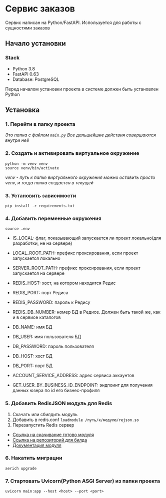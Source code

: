 # Сервис заказов

Сервис написан на Python/FastAPI. Используется для работы
с сущностями заказов

## Начало установки

### Stack
- Python 3.8
- FastAPI 0.63
- Database: PostgreSQL

Перед началом установки проекта в системе должен быть установлен Python

## Установка

### 1. Перейти в папку проекта
*Это папка с файлом `main.py`
Все дальшейшие действия совершаются внутри неё*

### 2. Создать и активировать виртуальное окружение
```
python -m venv venv
source venv/bin/activate
```
*venv - путь к папке виртуального окружения
можно оставить просто venv, и тогда папка создастся в текущей*

### 3. Установить зависимости
```
pip install -r requirements.txt
```

### 4. Добавить переменные окружения
```
source .env
```

* IS_LOCAL: флаг, показывающий запускается ли проект локально(для разработки, не на сервере)
* LOCAL_ROOT_PATH: префикс проксирования, если проект запускается локально
* SERVER_ROOT_PATH: префикс проксирования, если проект запускается на сервере

* REDIS_HOST: хост, на котором находится Редис
* REDIS_PORT: порт Редиса
* REDIS_PASSWORD: пароль к Редису
* REDIS_DB_NUMBER: номер БД в Редисе. Должен быть такой же, как и в сервисе каталогов

* DB_NAME: имя БД
* DB_USER: имя пользователя БД
* DB_PASSWORD: пароль пользователя
* DB_HOST: хост БД
* DB_PORT: порт БД

* ACCOUNT_SERVICE_ADDRESS: адрес сервиса аккаунтов
* GET_USER_BY_BUSINESS_ID_ENDPOINT: эндпоинт для получения данных юзера по id его бизнес-профиля

### 5. Добавить RedisJSON модуль для Redis

1. Скачать или сбилдить модуль
2. Добавить в redis.conf `loadmodule /путь/к/модулю/rejson.so`
3. Перезапустить Redis сервер

* [Ссылка на скачивание готово модуля](https://redislabs.com/redis-enterprise-software/download-center/modules/?_ga=2.219621337.1506766300.1613398605-576581971.1613398605)
* [Ссылка на репозиторий для билда](https://github.com/RedisJSON/RedisJSON.git)
* [Документация модуля](https://oss.redislabs.com/redisjson/)

### 6. Накатить миграции
```
aerich upgrade
```

### 7. Стартовать Uvicorn(Python ASGI Server) из папки проекта
```
uvicorn main:app --host <host> --port <port>
```
